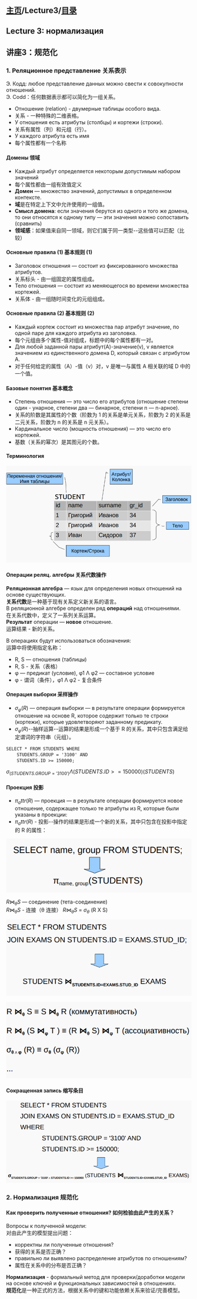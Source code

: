 ## [主页](../README.md)/Lecture3/[目录](./readme.md)
## Lecture 3: нормализация
## 讲座3：规范化

### 1. Реляционное представление 关系表示

Э. Кодд: любое представление данных можно свести к совокупности отношений.  
Э. Codd：任何数据表示都可以简化为一组关系。
- Отношение (relation) - двумерные таблицы особого вида.
- 关系 - 一种特殊的二维表格。
- У отношения есть атрибуты (столбцы) и кортежи (строки).
- 关系有属性（列）和元组（行）。
- У каждого атрибута есть имя
- 每个属性都有一个名称

#### Домены 领域
-  Каждый атрибут определяется некоторым допустимым набором значений
-  每个属性都由一组有效值定义
-  **Домен** — множество значений, допустимых в определенном контексте.
- **域**是在特定上下文中允许使用的一组值。
- **Смысл домена**: если значения берутся из одного и того же домена, то они относятся к одному типу — эти значения можно сопоставить (сравнить)
- **领域感**：如果值来自同一领域，则它们属于同一类型--这些值可以匹配（比较）

#### Основные правила (1) 基本规则 (1)
- Заголовок отношения — состоит из фиксированного множества атрибутов.
- 关系标头 - 由一组固定的属性组成。
- Тело отношения — состоит из меняющегося во времени множества кортежей.
- 关系体 - 由一组随时间变化的元组组成。

#### Основные правила (2) 基本规则 (2)
- Каждый кортеж состоит из множества пар атрибут значение, по одной паре для каждого атрибута из заголовка.
- 每个元组由多个属性-值对组成，标题中的每个属性都有一对。
- Для любой заданной пары атрибут(A)-значение(v), v является значением из единственного домена D, который связан с атрибутом A. 
- 对于任何给定的属性（A）-值（v）对，v 是唯一与属性 A 相关联的域 D 中的一个值。

#### Базовые понятия 基本概念
- Степень отношения — это число его атрибутов (отношение степени один - унарное, степени два — бинарное, степени n — n-арное).
- 关系的阶数是其属性的个数（阶数为 1 的关系是单元关系，阶数为 2 的关系是二元关系，阶数为 n 的关系是 n 元关系）。
- Кардинальное число (мощность отношения) — это число его кортежей.
- 基数（关系的幂次）是其图元的个数。

#### Терминология
![](./pics/lec3.1.png)
 
#### Операции реляц. алгебры 关系代数操作
**Реляционная алгебра** — язык для определения новых отношений на основе существующих.  
**关系代数**是一种基于现有关系定义新关系的语言。  
В реляционной алгебре определен ряд **операций** над отношениями.  
在关系代数中，定义了一系列关系运算。  
**Результат** операции — **новое** отношение.  
运算结果 - 新的关系。  

В операциях будут использоваться обозначения:  
运算中将使用指定名称：  
- R, S — отношения (таблицы)  
- R, S - 关系（表格）
- φ — предикат (условие), φ1 Λ φ2 — составное условие  
- φ - 谓词（条件），φ1 Λ φ2 - 复合条件

#### Операция выборки 采样操作
- $σ_φ(R)$ — операция выборки — в результате операции формируется отношение на основе R, которое содержит только те строки (кортежи), которые удовлетворяют заданному предикату.
- $σ_φ(R)$--抽样运算--运算的结果是形成一个基于 R 的关系，其中只包含满足给定谓词的字符串（元组）。

```
SELECT * FROM STUDENTS WHERE 
    STUDENTS.GROUP = '3100' AND
    STUDENTS.ID >= 150000;
```

$σ_(STUDENTS.GROUP='3100')Λ(STUDENTS.ID>=150000)(STUDENTS)$

#### Проекция 投影
- $π_attr(R)$ — проекция — в результате операции формируется новое отношение, содержащее только те атрибуты из R, которые были указаны в проекции:
- $π_attr(R)$ - 投影--操作的结果是形成一个新的关系，其中只包含在投影中指定的 R 的属性：

![](./pics/lec3.2.png)
  
  $R ⋈_θ S$   — соединение (тета-соединение)  
  $R ⋈_θ S$ - 连接（θ 连接）
        $R ⋈_θ S$ =  $σ_θ$  (R X S)

![](./pics/lec3.3.png)

![](./pics/lec3.4.png)

#### Сокращенная запись 缩写条目
![](./pics/lec3.5.png)

### 2. Нормализация 规范化

#### Как проверить полученные отношения? 如何检验由此产生的关系？
Вопросы к полученной модели:  
对由此产生的模型提出问题：
- корректны ли полученные отношения?
- 获得的关系是否正确？
- правильно ли выявлено распределение атрибутов по отношениям?
- 属性在关系中的分布是否正确？

**Нормализация** - формальный метод для проверки/доработки модели на основе ключей и функциональных зависимостей в отношениях.  
**规范化**是一种正式的方法，根据关系中的键和功能依赖关系来验证/完善模型。










